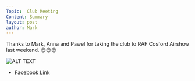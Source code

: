 ```yaml
---
Topic:  Club Meeting
Content: Summary
layout: post
author: Mark
---
```

Thanks to Mark, Anna and Pawel for taking the club to RAF Cosford Airshow last weekend. 😊😊😊

![ALT TEXT](https://scontent.fbhx6-1.fna.fbcdn.net/v/t39.30808-6/288623535_4941642432629484_232037563423089569_n.jpg?stp=dst-jpg_p720x720&_nc_cat=101&ccb=1-7&_nc_sid=5614bc&_nc_ohc=SzoBKp1FDwIAX8rVxrb&_nc_ht=scontent.fbhx6-1.fna&edm=AKK4YLsEAAAA&oh=00_AfB-sMrFl7gybIe5YLjZy0xG9jLJ1LPS0UJybW_GY3YPag&oe=652C8939)

* [Facebook Link](https://www.facebook.com/1481985248595237/posts/4941646729295721/)


